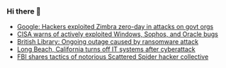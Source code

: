 ### Hi there 👋

<!--START_SECTION:feed-->
* [Google: Hackers exploited Zimbra zero-day in attacks on govt orgs](https://www.bleepingcomputer.com/news/security/google-hackers-exploited-zimbra-zero-day-in-attacks-on-govt-orgs/)
* [CISA warns of actively exploited Windows, Sophos, and Oracle bugs](https://www.bleepingcomputer.com/news/security/cisa-warns-of-actively-exploited-windows-sophos-and-oracle-bugs/)
* [British Library: Ongoing outage caused by ransomware attack](https://www.bleepingcomputer.com/news/security/british-library-ongoing-outage-caused-by-ransomware-attack/)
* [Long Beach, California turns off IT systems after cyberattack](https://www.bleepingcomputer.com/news/security/long-beach-california-turns-off-it-systems-after-cyberattack/)
* [FBI shares tactics of notorious Scattered Spider hacker collective](https://www.bleepingcomputer.com/news/security/fbi-shares-tactics-of-notorious-scattered-spider-hacker-collective/)
<!--END_SECTION:feed-->

<!--
**frankenk/frankenk** is a ✨ _special_ ✨ repository because its `README.md` (this file) appears on your GitHub profile.

Here are some ideas to get you started:

- 🔭 I’m currently working on ...
- 🌱 I’m currently learning ...
- 👯 I’m looking to collaborate on ...
- 🤔 I’m looking for help with ...
- 💬 Ask me about ...
- 📫 How to reach me: ...
- 😄 Pronouns: ...
- ⚡ Fun fact: ...
-->




